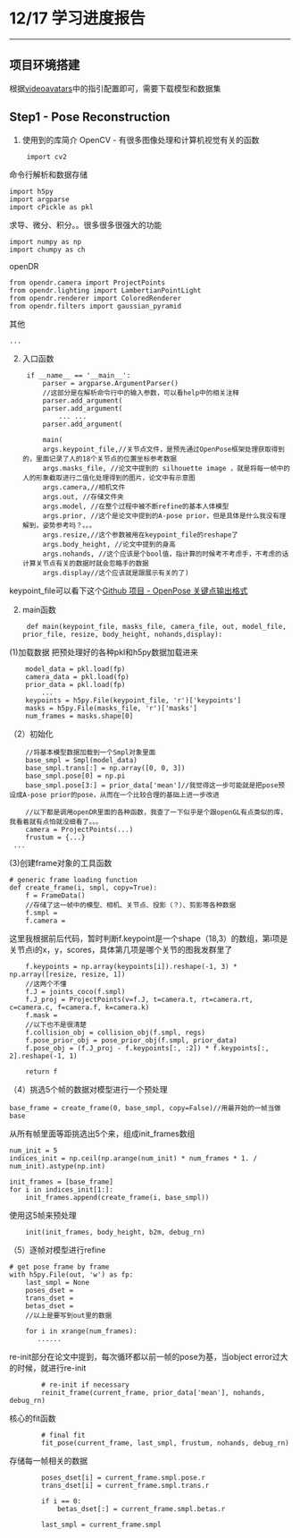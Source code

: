 ﻿# 12/17 学习进度报告



---

## 项目环境搭建 ##
根据[videoavatars][1]中的指引配置即可，需要下载模型和数据集

## Step1 - Pose Reconstruction ##
1. 使用到的库简介
OpenCV - 有很多图像处理和计算机视觉有关的函数

        import cv2 


命令行解析和数据存储

    import h5py
    import argparse
    import cPickle as pkl

求导、微分、积分。。很多很多很强大的功能

    import numpy as np
    import chumpy as ch
   
  openDR
  
    from opendr.camera import ProjectPoints
    from opendr.lighting import LambertianPointLight
    from opendr.renderer import ColoredRenderer
    from opendr.filters import gaussian_pyramid
    
其他

    ...

2. 入口函数

        if __name__ == '__main__':
            parser = argparse.ArgumentParser()
            //这部分是在解析命令行中的输入参数，可以看help中的相关注释
            parser.add_argument(
            parser.add_argument(
                ... ...
            parser.add_argument(
       
            main(
            args.keypoint_file,//关节点文件，是预先通过OpenPose框架处理获取得到的，里面记录了人的18个关节点的位置坐标参考数据
            args.masks_file, //论文中提到的 silhouette image ，就是将每一帧中的人的形象截取进行二值化处理得到的图片，论文中有示意图
            args.camera,//相机文件
            args.out, //存储文件夹
            args.model, //在整个过程中被不断refine的基本人体模型
            args.prior, //这个是论文中提到的A-pose prior，但是具体是什么我没有理解到，姿势参考吗？。。。
            args.resize,//这个参数被用在keypoint_file的reshape了
            args.body_height, //论文中提到的身高
            args.nohands, //这个应该是个bool值，指计算的时候考不考虑手，不考虑的话计算关节点有关的数据时就会忽略手的数据
            args.display//这个应该就是跟展示有关的了)

keypoint_file可以看下这个[Github 项目 - OpenPose 关键点输出格式][2]

2. main函数

        def main(keypoint_file, masks_file, camera_file, out, model_file, prior_file, resize, body_height, nohands,display):

(1)加载数据
把预处理好的各种pkl和h5py数据加载进来
    
        model_data = pkl.load(fp)
        camera_data = pkl.load(fp)
        prior_data = pkl.load(fp)
            ...
        keypoints = h5py.File(keypoint_file, 'r')['keypoints']
        masks = h5py.File(masks_file, 'r')['masks']
        num_frames = masks.shape[0]

（2）初始化

        //将基本模型数据加载到一个Smpl对象里面
        base_smpl = Smpl(model_data)
        base_smpl.trans[:] = np.array([0, 0, 3])
        base_smpl.pose[0] = np.pi
        base_smpl.pose[3:] = prior_data['mean']//我觉得这一步可能就是把pose预设成A-pose prior的pose，从而在一个比较合理的基础上进一步改进
    
        //以下都是调用openDR里面的各种函数，我查了一下似乎是个跟openGL有点类似的库，我看着就有点怕就没细看了。。。
        camera = ProjectPoints(...)
        frustum = {...}
     ...
(3)创建frame对象的工具函数

    # generic frame loading function
    def create_frame(i, smpl, copy=True):
        f = FrameData()
        //存储了这一帧中的模型、相机、关节点、投影（？）、剪影等各种数据
        f.smpl =
        f.camera = 
        
这里我根据前后代码，暂时判断f.keypoint是一个shape（18,3）的数组，第i项是关节点i的x，y，scores，具体第几项是哪个关节的图我发群里了

        f.keypoints = np.array(keypoints[i]).reshape(-1, 3) * np.array([resize, resize, 1])
        //这两个不懂
        f.J = joints_coco(f.smpl)
        f.J_proj = ProjectPoints(v=f.J, t=camera.t, rt=camera.rt, c=camera.c, f=camera.f, k=camera.k)
        f.mask = 
        //以下也不是很清楚
        f.collision_obj = collision_obj(f.smpl, regs)
        f.pose_prior_obj = pose_prior_obj(f.smpl, prior_data)
        f.pose_obj = (f.J_proj - f.keypoints[:, :2]) * f.keypoints[:, 2].reshape(-1, 1)

        return f
（4）挑选5个帧的数据对模型进行一个预处理

    base_frame = create_frame(0, base_smpl, copy=False)//用最开始的一帧当做base

从所有帧里面等距挑选出5个来，组成init_frames数组

    num_init = 5
    indices_init = np.ceil(np.arange(num_init) * num_frames * 1. / num_init).astype(np.int)

    init_frames = [base_frame]
    for i in indices_init[1:]:
        init_frames.append(create_frame(i, base_smpl))
使用这5帧来预处理

        init(init_frames, body_height, b2m, debug_rn)

（5）逐帧对模型进行refine

    # get pose frame by frame
    with h5py.File(out, 'w') as fp:
        last_smpl = None
        poses_dset = 
        trans_dset = 
        betas_dset = 
        //以上是要写到out里的数据
        
        for i in xrange(num_frames):
           ......

re-init部分在论文中提到，每次循环都以前一帧的pose为基，当object error过大的时候，就进行re-init

            # re-init if necessary
            reinit_frame(current_frame, prior_data['mean'], nohands, debug_rn)
核心的fit函数

            # final fit
            fit_pose(current_frame, last_smpl, frustum, nohands, debug_rn)

存储每一帧相关的数据

            poses_dset[i] = current_frame.smpl.pose.r
            trans_dset[i] = current_frame.smpl.trans.r

            if i == 0:
                betas_dset[:] = current_frame.smpl.betas.r

            last_smpl = current_frame.smpl

    
    


  [1]: https://github.com/thmoa/videoavatars
  [2]: https://www.aiuai.cn/aifarm712.html